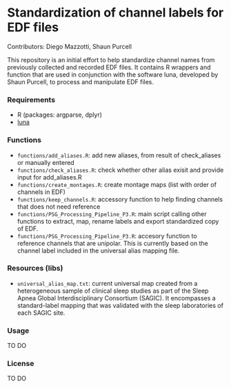 # Standardization of channel labels for EDF files

Contributors: Diego Mazzotti, Shaun Purcell

This repository is an initial effort to help standardize channel names from previously collected and recorded EDF files. It contains R wrappers and function that are used in conjunction with the software luna, developed by Shaun Purcell, to process and manipulate EDF files.

### Requirements
- R (packages: argparse, dplyr)
- [luna](http://zzz.bwh.harvard.edu/luna/)

### Functions
- `functions/add_aliases.R`: add new aliases, from result of check_aliases or manually entered
- `functions/check_aliases.R`: check whether other alias exisit and provide input for add_aliases.R
- `functions/create_montages.R`: create montage maps (list with order of channels in EDF)
- `functions/keep_channels.R`: accessory function to help finding channels that does not need reference
- `functions/PSG_Processing_Pipeline_P3.R`: main script calling other functions to extract, map, rename labels and export standardized copy of EDF.
- `functions/PSG_Processing_Pipeline_P3.R`: accesory function to reference channels that are unipolar. This is currently based on the channel label included in the universal alias mapping file.

### Resources (libs)
- `universal_alias_map.txt`: current universal map created from a heterogeneous sample of clinical sleep studies as part of the Sleep Apnea Global Interdisciplinary Consortium (SAGIC). It encompasses a standard-label mapping that was validated with the sleep laboratories of each SAGIC site.


### Usage
TO DO

### License
TO DO
